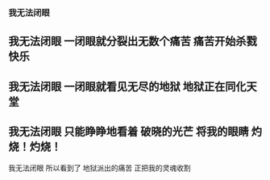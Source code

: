 ### 我无法闭眼
我无法闭眼
一闭眼就分裂出无数个痛苦
痛苦开始杀戮快乐
---
我无法闭眼
一闭眼就看见无尽的地狱
地狱正在同化天堂
---
我无法闭眼
只能睁睁地看着
破晓的光芒
将我的眼睛
灼烧！灼烧！
---
我无法闭眼
所以看到了
地狱派出的痛苦
正把我的灵魂收割
